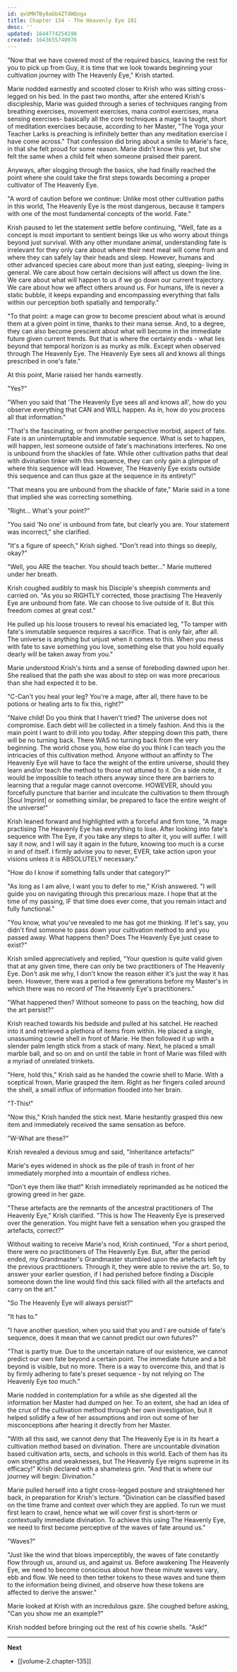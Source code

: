 ```yaml
---
id: qvUMH7By8aGb4ZTdWQoga
title: Chapter 134 - The Heavenly Eye 101
desc: ''
updated: 1644774254198
created: 1643655740976
---
```


"Now that we have covered most of the required basics, leaving the rest for you to pick up from Guy, it is time that we look towards beginning your cultivation journey with The Heavenly Eye," Krish started.

Marie nodded earnestly and scooted closer to Krish who was sitting cross-legged on his bed. In the past two months, after she entered Krish's discipleship, Marie was guided through a series of techniques ranging from breathing exercises, movement exercises, mana control exercises, mana sensing exercises- basically all the core techniques a mage is taught, short of meditation exercises because, according to her Master, "The Yoga your Teacher Larks is preaching is infinitely better than any meditation exercise I have come across." That confession did bring about a smile to Marie's face, in that she felt proud for some reason. Marie didn't know this yet, but she felt the same when a child felt when someone praised their parent.

Anyways, after slogging through the basics, she had finally reached the point where she could take the first steps towards becoming a proper cultivator of The Heavenly Eye.

"A word of caution before we continue: Unlike most other cultivation paths in this world, The Heavenly Eye is the most dangerous, because it tampers with one of the most fundamental concepts of the world. Fate."

Krish paused to let the statement settle before continuing, "Well, fate as a concept is most important to sentient beings like us who worry about things beyond just survival. With any other mundane animal, understanding fate is irrelevant for they only care about where their next meal will come from and where they can safely lay their heads and sleep. However, humans and other advanced species care about more than just eating, sleeping- living in general. We care about how certain decisions will affect us down the line. We care about what will happen to us if we go down our current trajectory. We care about how we affect others around us. For humans, life is never a static bubble, it keeps expanding and encompassing everything that falls within our perception both spatially and temporally."

"To that point: a mage can grow to become prescient about what is around them at a given point in time, thanks to their mana sense. And, to a degree, they can also become prescient about what will become in the immediate future given current trends. But that is where the certainty ends - what lies beyond that temporal horizon is as murky as milk. Except when observed through The Heavenly Eye. The Heavenly Eye sees all and knows all things prescribed in one's fate."

At this point, Marie raised her hands earnestly.

"Yes?"

"When you said that 'The Heavenly Eye sees all and knows all', how do you observe everything that CAN and WILL happen. As in, how do you process all that information."

"That's the fascinating, or from another perspective morbid, aspect of fate. Fate is an uninterruptable and immutable sequence. What is set to happen, will happen, lest someone outside of fate's machinations interferes. No one is unbound from the shackles of fate. While other cultivation paths that deal with divination tinker with this sequence, they can only gain a glimpse of where this sequence will lead. However, The Heavenly Eye exists outside this sequence and can thus gaze at the sequence in its entirety!"

"That means you are unbound from the shackle of fate," Marie said in a tone that implied she was correcting something.

"Right... What's your point?"

"You said 'No one' is unbound from fate, but clearly you are. Your statement was incorrect," she clarified.

"It's a figure of speech," Krish sighed. "Don't read into things so deeply, okay?"

"Well, you ARE the teacher. You should teach better..." Marie muttered under her breath.

Krish coughed audibly to mask his Disciple's sheepish comments and carried on. "As you so RIGHTLY corrected, those practising The Heavenly Eye are unbound from fate. We can choose to live outside of it. But this freedom comes at great cost."

He pulled up his loose trousers to reveal his emaciated leg, "To tamper with fate's immutable sequence requires a sacrifice. That is only fair, after all. The universe is anything but unjust when it comes to this. When you mess with fate to save something you love, something else that you hold equally dearly will be taken away from you."

Marie understood Krish's hints and a sense of foreboding dawned upon her. She realised that the path she was about to step on was more precarious than she had expected it to be.

"C-Can't you heal your leg? You're a mage, after all, there have to be potions or healing arts to fix this, right?"

"Naive child! Do you think that I haven't tried? The universe does not compromise. Each debt will be collected in a timely fashion. And this is the main point I want to drill into you today. After stepping down this path, there will be no turning back. There WAS no turning back from the very beginning. The world chose you, how else do you think I can teach you the intricacies of this cultivation method. Anyone without an affinity to The Heavenly Eye will have to face the weight of the entire universe, should they learn and/or teach the method to those not attuned to it. On a side note, it would be impossible to teach others anyway since there are barriers to learning that a regular mage cannot overcome. HOWEVER, should you forcefully puncture that barrier and inculcate the cultivation to them through |Soul Imprint| or something similar, be prepared to face the entire weight of the universe!"

Krish leaned forward and highlighted with a forceful and firm tone, "A mage practising The Heavenly Eye has everything to lose. After looking into fate's sequence with The Eye, if you take any steps to alter it, you will suffer. I will say it now, and I will say it again in the future, knowing too much is a curse in and of itself. I firmly advise you to never, EVER, take action upon your visions unless it is ABSOLUTELY necessary."

"How do I know if something falls under that category?"

"As long as I am alive, I want you to defer to me," Krish answered. "I will guide you on navigating through this precarious maze. I hope that at the time of my passing, IF that time does ever come, that you remain intact and fully functional."

"You know, what you've revealed to me has got me thinking. If let's say, you didn't find someone to pass down your cultivation method to and you passed away. What happens then? Does The Heavenly Eye just cease to exist?"

Krish smiled appreciatively and replied, "Your question is quite valid given that at any given time, there can only be two practitioners of The Heavenly Eye. Don't ask me why, I don't know the reason either it's just the way it has been. However, there was a period a few generations before my Master's in which there was no record of The Heavenly Eye's practitioners."

"What happened then? Without someone to pass on the teaching, how did the art persist?"

Krish reached towards his bedside and pulled at his satchel. He reached into it and retrieved a plethora of items from within. He placed a single, unassuming cowrie shell in front of Marie. He then followed it up with a slender palm length stick from a stack of many. Next, he placed a small marble ball, and so on and on until the table in front of Marie was filled with a myriad of unrelated trinkets.

"Here, hold this," Krish said as he handed the cowrie shell to Marie. With a sceptical frown, Marie grasped the item. Right as her fingers coiled around the shell, a small influx of information flooded into her brain.

"T-This!"

"Now this," Krish handed the stick next. Marie hesitantly grasped this new item and immediately received the same sensation as before.

"W-What are these?"

Krish revealed a devious smug and said, "Inheritance artefacts!"

Marie's eyes widened in shock as the pile of trash in front of her immediately morphed into a mountain of endless riches.

"Don't eye them like that!" Krish immediately reprimanded as he noticed the growing greed in her gaze.

"These artefacts are the remnants of the ancestral practitioners of The Heavenly Eye," Krish clarified. "This is how The Heavenly Eye is preserved over the generation. You might have felt a sensation when you grasped the artefacts, correct?"

Without waiting to receive Marie's nod, Krish continued, "For a short period, there were no practitioners of The Heavenly Eye. But, after the period ended, my Grandmaster's Grandmaster stumbled upon the artefacts left by the previous practitioners. Through it, they were able to revive the art. So, to answer your earlier question, if I had perished before finding a Disciple someone down the line would find this sack filled with all the artefacts and carry on the art."

"So The Heavenly Eye will always persist?"

"It has to."

"I have another question, when you said that you and I are outside of fate's sequence, does it mean that we cannot predict our own futures?"

"That is partly true. Due to the uncertain nature of our existence, we cannot predict our own fate beyond a certain point. The immediate future and a bit beyond is visible, but no more. There is a way to overcome this, and that is by firmly adhering to fate's preset sequence - by not relying on The Heavenly Eye too much."

Marie nodded in contemplation for a while as she digested all the information her Master had dumped on her. To an extent, she had an idea of the crux of the cultivation method through her own investigation, but it helped solidify a few of her assumptions and iron out some of her misconceptions after hearing it directly from her Master.

"With all this said, we cannot deny that The Heavenly Eye is in its heart a cultivation method based on divination. There are uncountable divination based cultivation arts, sects, and schools in this world. Each of them has its own strengths and weaknesses, but The Heavenly Eye reigns supreme in its efficacy!" Krish declared with a shameless grin. "And that is where our journey will begin: Divination."

Marie pulled herself into a tight cross-legged posture and straightened her back, in preparation for Krish's lecture. "Divination can be classified based on the time frame and context over which they are applied. To run we must first learn to crawl, hence what we will cover first is short-term or contextually immediate divination. To achieve this using The Heavenly Eye, we need to first become perceptive of the waves of fate around us."

"Waves?"

"Just like the wind that blows imperceptibly, the waves of fate constantly flow through us, around us, and against us. Before awakening The Heavenly Eye, we need to become conscious about how these minute waves vary, ebb and flow. We need to then tether tokens to these waves and tune them to the information being divined, and observe how these tokens are affected to derive the answer."

Marie looked at Krish with an incredulous gaze. She coughed before asking, "Can you show me an example?"

Krish nodded before bringing out the rest of his cowrie shells. "Ask!"

____

**Next**
* [[volume-2.chapter-135]]